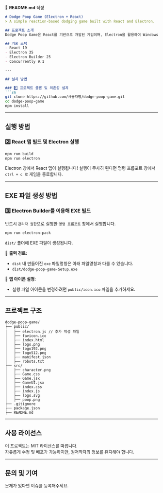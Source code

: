 📄 **README.md** 작성

```markdown
# Dodge Poop Game (Electron + React)
> A simple reaction-based dodging game built with React and Electron.

## 프로젝트 소개
Dodge Poop Game은 React를 기반으로 개발된 게임이며, Electron을 활용하여 Windows 실행 파일(EXE)로 패키징할 수 있습니다.

## 기술 스택
- React 19
- Electron 35
- Electron Builder 25
- Concurrently 9.1

---

## 설치 방법

### 1️⃣ 프로젝트 클론 및 의존성 설치
```sh
git clone https://github.com/사용자명/dodge-poop-game.git
cd dodge-poop-game
npm install
```

---

## 실행 방법

### 2️⃣ React 앱 빌드 및 Electron 실행
```sh
npm run build
npm run electron
```
Electron 창에서 React 앱이 실행됩니다!
실행이 무사히 된다면  명령 프롬포트 창에서 `ctrl + c 로` 게임을 종료합니다.

---

## EXE 파일 생성 방법

### 3️⃣ Electron Builder를 이용해 EXE 빌드
반드시 `관리자 권한`으로 실행한 `명령 프롬포트` 창에서 실행합니다.
```sh
npm run electron-pack
```
`dist/` 폴더에 EXE 파일이 생성됩니다.

📁 **출력 경로:**
- `dist` 내 만들어진 `exe` 파일명칭은 아래 파일명칭과 다를 수 있습니다.
- `dist/dodge-poop-game-Setup.exe`

📁 **앱 아이콘 설정:**
- 실행 파일 아이콘을 변경하려면 `public/icon.ico` 파일을 추가하세요.

---

## 프로젝트 구조
```
dodge-poop-game/
├── public/
│   ├── electron.js // 추가 작성 파일
│   ├── favicon.ico
│   ├── index.html
│   ├── logo.png
│   ├── logo192.png
│   ├── logo512.png
│   ├── manifest.json
│   ├── robots.txt
├── src/
│   ├── character.png
│   ├── Game.css
│   ├── Game.jsx
│   ├── GameUI.jsx
│   ├── index.css
│   ├── index.js
│   ├── logo.svg
│   ├── poop.png
├── .gitignore
├── package.json
├── README.md

```

---

## 사용 라이선스
이 프로젝트는 MIT 라이선스를 따릅니다.  
자유롭게 수정 및 배포가 가능하지만, 원저작자의 정보를 유지해야 합니다.

---

## 문의 및 기여
문제가 있다면 이슈를 등록해주세요.
